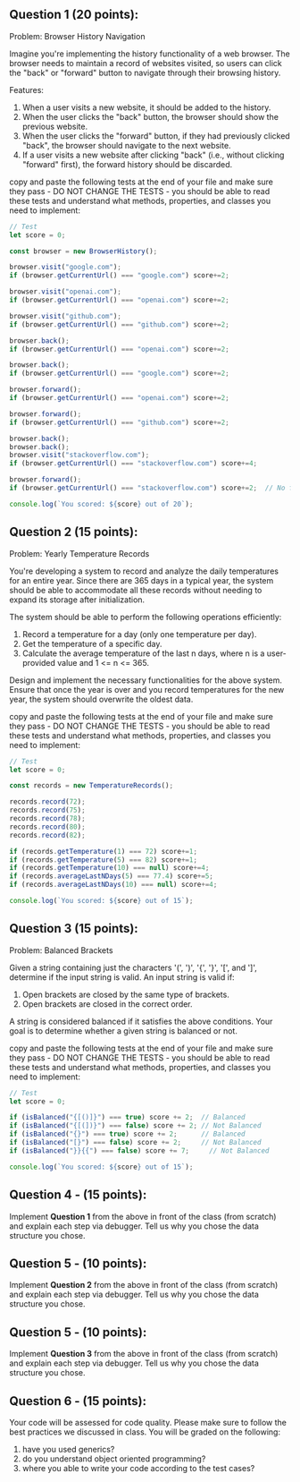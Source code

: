## Question 1 (20 points):

Problem: Browser History Navigation

Imagine you're implementing the history functionality of a web browser. The browser needs to maintain a record of websites visited, so users can click the "back" or "forward" button to navigate through their browsing history.

Features:

1. When a user visits a new website, it should be added to the history.
2. When the user clicks the "back" button, the browser should show the previous website.
3. When the user clicks the "forward" button, if they had previously clicked "back", the browser should navigate to the next website.
4. If a user visits a new website after clicking "back" (i.e., without clicking "forward" first), the forward history should be discarded.

copy and paste the following tests at the end of your file and make sure they pass - DO NOT CHANGE THE TESTS - you should be able to read these tests and understand what methods, properties, and classes you need to implement:


```typescript
// Test
let score = 0;

const browser = new BrowserHistory();

browser.visit("google.com");
if (browser.getCurrentUrl() === "google.com") score+=2;

browser.visit("openai.com");
if (browser.getCurrentUrl() === "openai.com") score+=2;

browser.visit("github.com");
if (browser.getCurrentUrl() === "github.com") score+=2;

browser.back();
if (browser.getCurrentUrl() === "openai.com") score+=2;

browser.back();
if (browser.getCurrentUrl() === "google.com") score+=2;

browser.forward();
if (browser.getCurrentUrl() === "openai.com") score+=2;

browser.forward();
if (browser.getCurrentUrl() === "github.com") score+=2;

browser.back();
browser.back();
browser.visit("stackoverflow.com");
if (browser.getCurrentUrl() === "stackoverflow.com") score+=4;

browser.forward();
if (browser.getCurrentUrl() === "stackoverflow.com") score+=2;  // No forward history as it was discarded

console.log(`You scored: ${score} out of 20`);
```

## Question 2 (15 points):

Problem: Yearly Temperature Records

You're developing a system to record and analyze the daily temperatures for an entire year. Since there are 365 days in a typical year, the system should be able to accommodate all these records without needing to expand its storage after initialization.

The system should be able to perform the following operations efficiently:

1. Record a temperature for a day (only one temperature per day).
2. Get the temperature of a specific day.
3. Calculate the average temperature of the last n days, where n is a user-provided value and 1 <= n <= 365.

Design and implement the necessary functionalities for the above system. Ensure that once the year is over and you record temperatures for the new year, the system should overwrite the oldest data.

copy and paste the following tests at the end of your file and make sure they pass - DO NOT CHANGE THE TESTS - you should be able to read these tests and understand what methods, properties, and classes you need to implement:

```typescript
// Test
let score = 0;

const records = new TemperatureRecords();

records.record(72);
records.record(75);
records.record(78);
records.record(80);
records.record(82);

if (records.getTemperature(1) === 72) score+=1;
if (records.getTemperature(5) === 82) score+=1;
if (records.getTemperature(10) === null) score+=4;
if (records.averageLastNDays(5) === 77.4) score+=5;
if (records.averageLastNDays(10) === null) score+=4;

console.log(`You scored: ${score} out of 15`);
```

## Question 3 (15 points):
Problem: Balanced Brackets

Given a string containing just the characters '(', ')', '{', '}', '[', and ']', determine if the input string is valid. An input string is valid if:

1. Open brackets are closed by the same type of brackets.
2. Open brackets are closed in the correct order.

A string is considered balanced if it satisfies the above conditions. Your goal is to determine whether a given string is balanced or not.

copy and paste the following tests at the end of your file and make sure they pass - DO NOT CHANGE THE TESTS - you should be able to read these tests and understand what methods, properties, and classes you need to implement:


```typescript
// Test
let score = 0;

if (isBalanced("{[()]}") === true) score += 2;  // Balanced
if (isBalanced("{[(])}") === false) score += 2; // Not Balanced
if (isBalanced("{}") === true) score += 2;      // Balanced
if (isBalanced("[}") === false) score += 2;     // Not Balanced
if (isBalanced("}}{{") === false) score += 7;     // Not Balanced

console.log(`You scored: ${score} out of 15`);
```

## Question 4 - (15 points):
Implement **Question 1** from the above in front of the class (from scratch) and explain each step via debugger. Tell us why you chose the data structure you chose.

## Question 5 - (10 points):
Implement **Question 2** from the above in front of the class (from scratch) and explain each step via debugger. Tell us why you chose the data structure you chose.

## Question 5 - (10 points):
Implement **Question 3** from the above in front of the class (from scratch) and explain each step via debugger. Tell us why you chose the data structure you chose.


## Question 6 - (15 points):
Your code will be assessed for code quality. Please make sure to follow the best practices we discussed in class. You will be graded on the following:

1. have you used generics?
2. do you understand object oriented programming?
3. where you able to write your code according to the test cases?
